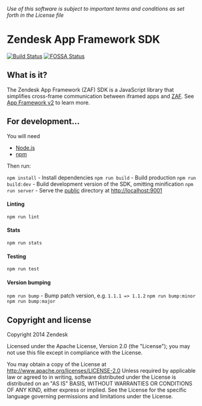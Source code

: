 *Use of this software is subject to important terms and conditions as set forth in the License file*

Zendesk App Framework SDK
=========================

[![Build Status](https://travis-ci.org/zendesk/zendesk_app_framework_sdk.svg?branch=master)](https://travis-ci.org/zendesk/zendesk_app_framework_sdk)
[![FOSSA Status](https://app.fossa.io/api/projects/git%2Bgithub.com%2Fzendesk%2Fzendesk_app_framework_sdk.svg?type=shield)](https://app.fossa.io/projects/git%2Bgithub.com%2Fzendesk%2Fzendesk_app_framework_sdk?ref=badge_shield)


## What is it?

The Zendesk App Framework (ZAF) SDK is a JavaScript library that simplifies cross-frame communication between iframed apps and [ZAF](http://developer.zendesk.com/documentation/apps/). See [App Framework v2](https://developer.zendesk.com/apps/docs/apps-v2/getting_started) to learn more.

## For development...

You will need

* [Node.js](http://nodejs.org/)
* [npm](https://www.npmjs.org/)

Then run:

`npm install` - Install dependencies
`npm run build` - Build production
`npm run build:dev` - Build development version of the SDK, omitting minification
`npm run server` - Serve the [public](./public) directory at [http://localhost:9001](http://localhost:9001)

#### Linting

`npm run lint`

#### Stats

`npm run stats`

#### Testing

`npm run test`

#### Version bumping

`npm run bump` - Bump patch version, e.g. `1.1.1 => 1.1.2`
`npm run bump:minor`
`npm run bump:major`

## Copyright and license

Copyright 2014 Zendesk

Licensed under the Apache License, Version 2.0 (the "License"); you may not use this file except in compliance with the License.

You may obtain a copy of the License at
http://www.apache.org/licenses/LICENSE-2.0
Unless required by applicable law or agreed to in writing, software distributed under the License is distributed on an "AS IS" BASIS, WITHOUT WARRANTIES OR CONDITIONS OF ANY KIND, either express or implied. See the License for the specific language governing permissions and limitations under the License.
